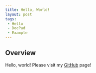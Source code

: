 ```yaml
---
title: Hello, World!
layout: post
tags:
 - Hello
 - DocPad
 - Example
---
```


Overview
--------

Hello, world! Please visit my [GitHub](https://github.com/) page!
